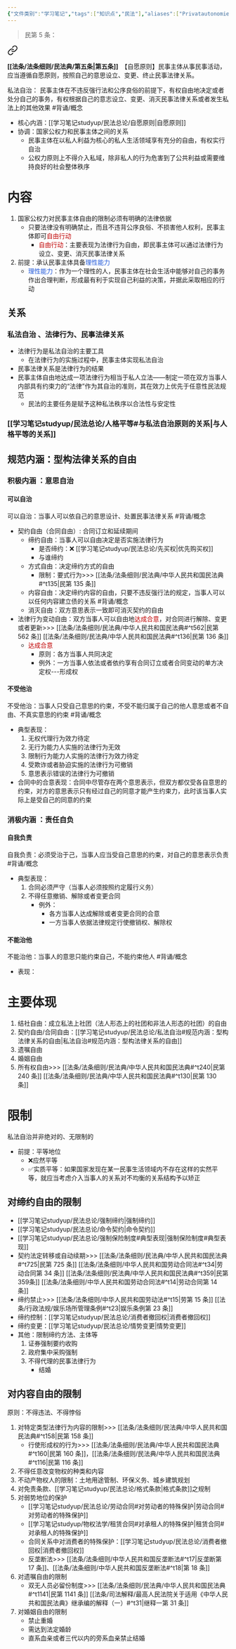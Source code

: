```yaml
---
{"文件类别":"学习笔记","tags":["知识点","民法"],"aliases":["Privatautonomie","意思自治"],"dg-publish":true,"permalink":"/学习笔记studyup/民法总论/私法自治/","dgPassFrontmatter":true,"created":"2024-07-03T12:49:37.601+08:00","updated":"2024-11-16T15:35:23.922+08:00"}
---
```


>民第 5 条：
<div class="transclusion internal-embed is-loaded"><a class="markdown-embed-link" href="/////#t5" aria-label="Open link"><svg xmlns="http://www.w3.org/2000/svg" width="24" height="24" viewBox="0 0 24 24" fill="none" stroke="currentColor" stroke-width="2" stroke-linecap="round" stroke-linejoin="round" class="svg-icon lucide-link"><path d="M10 13a5 5 0 0 0 7.54.54l3-3a5 5 0 0 0-7.07-7.07l-1.72 1.71"></path><path d="M14 11a5 5 0 0 0-7.54-.54l-3 3a5 5 0 0 0 7.07 7.07l1.71-1.71"></path></svg></a><div class="markdown-embed">



**[[法条/法条细则/民法典/第五条\|第五条]]**　【自愿原则】民事主体从事民事活动，应当遵循自愿原则，按照自己的意思设立、变更、终止民事法律关系。 

</div></div>


私法自治： 民事主体在不违反强行法和公序良俗的前提下，有权自由地决定或者处分自己的事务，有权根据自己的意志设立、变更、消灭民事法律关系或者发生私法上的其他效果 #背诵/概念 
- 核心内涵：[[学习笔记studyup/民法总论/自愿原则\|自愿原则]]
- 协调：国家公权力和民事主体之间的关系
	- 民事主体在以私人利益为核心的私人生活领域享有充分的自由，有权实行自治
	- 公权力原则上不得介入私域，除非私人的行为危害到了公共利益或需要维持良好的社会整体秩序
# 内容
1. 国家公权力对民事主体自由的限制必须有明确的法律依据
	- 只要法律没有明确禁止，而且不违背公序良俗、不损害他人权利，民事主体即可<font color="#c00000">自由行动</font>
		- <font color="#c00000">自由行动</font>：主要表现为法律行为自由，即民事主体可以通过法律行为设立、变更、消灭民事法律关系
2. 前提：承认民事主体具备<font color="#245bdb">理性能力</font>
	- <font color="#245bdb">理性能力</font>：作为一个理性的人，民事主体在社会生活中能够对自己的事务作出合理判断，形成最有利于实现自己利益的决策，并据此采取相应的行动
## 关系
### 私法自治 、法律行为、民事法律关系
- 法律行为是私法自治的主要工具
	- 在法律行为的实施过程中，民事主体实现私法自治
- 民事法律关系是法律行为的结果
- 民事主体自由地达成一项法律行为相当于私人立法——制定一项在双方当事人内部具有约束力的“法律”作为其自治的准则，其在效力上优先于任意性民法规范
	- 民法的主要任务是赋予这种私法秩序以合法性与安定性
### [[学习笔记studyup/民法总论/人格平等#与私法自治原则的关系\|与人格平等的关系]]
## 规范内涵：型构法律关系的自由
### 积极内涵 ：意思自治
#### 可以自治
可以自治：当事人可以依自己的意思设计、处置民事法律关系 #背诵/概念
- 契约自由（合同自由）: 合同订立和延续期间
	- 缔约自由：当事人可以自由决定是否实施法律行为
		- 是否缔约：❌ [[学习笔记studyup/民法总论/先买权\|优先购买权]]
		- 与谁缔约
	- 方式自由：决定缔约方式的自由
		- 限制：要式行为>>> [[法条/法条细则/民法典/中华人民共和国民法典#^t135\|民第 135 条]] 
	- 内容自由：决定缔约内容的自由，只要不违反强行法的规定，当事人可以以任何内容建立债的关系 #背诵/概念 
	- 消灭自由：双方意思表示一致即可消灭契约的自由
- 法律行为变动自由：双方当事人可以自由地<font color="#c00000">达成合意</font>，对合同进行解除、变更或者更新>>> [[法条/法条细则/民法典/中华人民共和国民法典#^t562\|民第 562 条]] [[法条/法条细则/民法典/中华人民共和国民法典#^t136\|民第 136 条]] 
	- <font color="#c00000">达成合意</font>
		- 原则：各方当事人共同决定
		- 例外：一方当事人依法或者依约享有合同订立或者合同变动的单方决定权---形成权
#### 不受他治
不受他治：当事人只受自己意思的约束，不受不能归属于自己的他人意思或者不自由、不真实意思的约束 #背诵/概念
- 典型表现：
	1. 无权代理行为效力待定
	2. 无行为能力人实施的法律行为无效
	3. 限制行为能力人实施的法律行为效力待定
	4. 受欺诈或者胁迫实施的法律行为可撤销
	5. 意思表示错误的法律行为可撤销
- 合同中的合意表现：合同中尽管存在两个意思表示，但双方都仅受各自意思的约束，对方的意思表示只有经过自己的同意才能产生约束力，此时该当事人实际上是受自己的同意的约束
### 消极内涵 ：责任自负
#### 自我负责
自我负责：必须受治于己，当事人应当受自己意思的约束，对自己的意思表示负责 #背诵/概念
- 典型表现：
	1. 合同必须严守（当事人必须按照约定履行义务）
	2. 不得任意撤销、解除或者变更合同
		- 例外：
			- 各方当事人达成解除或者变更合同的合意
			- 一方当事人依据法律规定行使撤销权、解除权
#### 不能治他
不能治他：当事人的意思只能约束自己，不能约束他人 #背诵/概念
- 表现：
# 主要体现
1. 结社自由：成立私法上社团（法人形态上的社团和非法人形态的社团）的自由
2. 契约自由/合同自由：[[学习笔记studyup/民法总论/私法自治#规范内涵：型构法律关系的自由\|私法自治#规范内涵：型构法律关系的自由]]
3. 遗嘱自由
4. 婚姻自由
5. 所有权自由>>> [[法条/法条细则/民法典/中华人民共和国民法典#^t240\|民第 240 条]] [[法条/法条细则/民法典/中华人民共和国民法典#^t130\|民第 130 条]]
# 限制
私法自治并非绝对的、无限制的
- 前提：平等地位
	- ❌应然平等
	- ✅实质平等：如果国家发现在某一民事生活领域内不存在这样的实然平等，就应当考虑介入当事人的关系对不均衡的关系结构予以矫正
## 对缔约自由的限制
- [[学习笔记studyup/民法总论/强制缔约\|强制缔约]]
- [[学习笔记studyup/民法总论/命令契约\|命令契约]]
- [[学习笔记studyup/民法总论/强制保险制度#典型表现\|强制保险制度#典型表现]]
- 契约法定转移或自动续期>>>  [[法条/法条细则/民法典/中华人民共和国民法典#^t725\|民第 725 条]] [[法条/法条细则/中华人民共和国劳动合同法#^t34\|劳动合同第 34 条]] [[法条/法条细则/民法典/中华人民共和国民法典#^t359\|民第 359条]] [[法条/法条细则/中华人民共和国劳动合同法#^t14\|劳动合同第 14 条]]
- 缔约禁止>>> [[法条/法条细则/中华人民共和国劳动法#^t15\|劳第 15 条]] [[法条/行政法规/娱乐场所管理条例#^t23\|娱乐条例第 23 条]]
- 缔约控制：[[学习笔记studyup/民法总论/消费者撤回权\|消费者撤回权]] 
- 缔约变更：[[学习笔记studyup/民法总论/情势变更\|情势变更]]
- 其他：限制缔约方法、主体等
	1. 证券强制要约收购 
	2. 政府集中采购强制 
	3. 不得代理的民事法律行为
		- 结婚
## 对内容自由的限制
原则：不得违法、不得悖俗
1. 对特定类型法律行为内容的限制>>> [[法条/法条细则/民法典/中华人民共和国民法典#^t158\|民第 158 条]] 
	-  行使形成权的行为>>> [[法条/法条细则/民法典/中华人民共和国民法典#^t160\|民第 160 条]]，[[法条/法条细则/民法典/中华人民共和国民法典#^t116\|民第 116 条]] 
2. 不得任意改变物权的种类和内容 
3. 不动产物权人的限制：土地用途管制、环保义务、城乡建筑规划
4. 对免责条款、[[学习笔记studyup/民法总论/格式条款\|格式条款]]之规制
5. 对弱势地位的保护
	- [[学习笔记studyup/民法总论/劳动合同#对劳动者的特殊保护\|劳动合同#对劳动者的特殊保护]]
	- [[学习笔记studyup/物权法学/租赁合同#对承租人的特殊保护\|租赁合同#对承租人的特殊保护]]
	- 合同关系中对消费者的特殊保护：[[学习笔记studyup/民法总论/消费者撤回权\|消费者撤回权]]
	- 反垄断法>>> [[法条/法条细则/中华人民共和国反垄断法#^t17\|反垄断第 17 条]]、[[法条/法条细则/中华人民共和国反垄断法#^t18\|第 18 条]]
6. 对遗嘱自由的限制
	- 双无人员必留份制度>>> [[法条/法条细则/民法典/中华人民共和国民法典#^t1141\|民第 1141 条]] [[法条/司法解释/最高人民法院关于适用《中华人民共和国民法典》继承编的解释（一）#^t31\|继释一第 31 条]]
7. 对婚姻自由的限制
	- 禁止重婚
	- 需达到法定婚龄
	- 直系血亲或者三代以内的旁系血亲禁止结婚